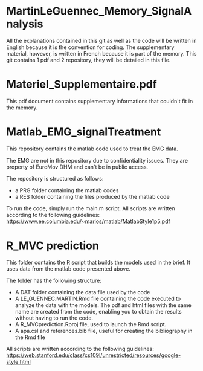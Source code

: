 # MartinLeGuennec_Memory_SignalAnalysis
 
 All the explanations contained in this git as well as the code will be written in English because it is the convention for coding. The supplementary material, however, is written in French because it is part of the memory.
 This git contains 1 pdf and 2 repository, they will be detailed in this file.
 
 # Materiel_Supplementaire.pdf

This pdf document contains supplementary informations that couldn't fit in the memory.


# Matlab_EMG_signalTreatment

This repository contains the matlab code used to treat the EMG data. 

The EMG are not in this repository due to confidentiality issues. They are property of EuroMov DHM and can't be in public access.


The repository is structured as follows: 
- a PRG folder containing the matlab codes
- a RES folder containing the files produced by the matlab code

To run the code, simply run the main.m script.
All scripts are written according to the following guidelines: https://www.ee.columbia.edu/~marios/matlab/MatlabStyle1p5.pdf


# R_MVC prediction 

This folder contains the R script that builds the models used in the brief. It uses data from the matlab code presented above.

The folder has the following structure:
- A DAT folder containing the data file used by the code 
- A LE_GUENNEC.MARTIN.Rmd file containing the code executed to analyze the data with the models. The pdf and html files with the same name are created from the code, enabling you to obtain the results without having to run the code. 
- A R_MVCprediction.Rproj file, used to launch the Rmd script.
- A apa.csl and references.bib file, useful for creating the bibliography in the Rmd file

All scripts are written according to the following guidelines: https://web.stanford.edu/class/cs109l/unrestricted/resources/google-style.html
